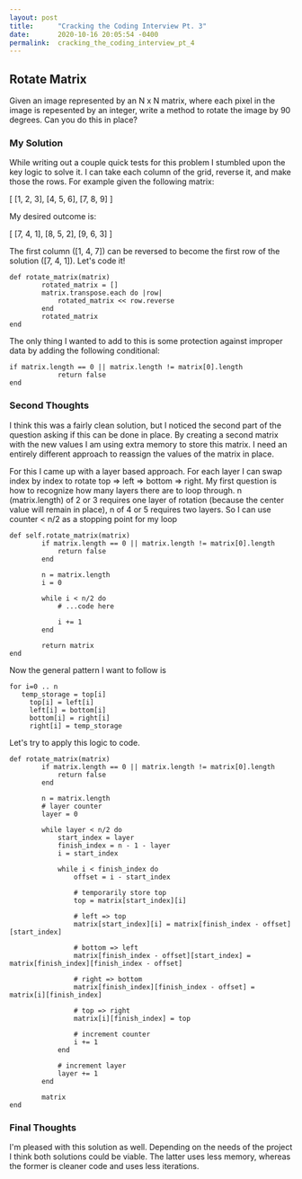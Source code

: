 ```yaml
---
layout: post
title:      "Cracking the Coding Interview Pt. 3"
date:       2020-10-16 20:05:54 -0400
permalink:  cracking_the_coding_interview_pt_4
---
```



## Rotate Matrix
Given an image represented by an N x N matrix, where each pixel in the image is repesented by an integer, write a method to rotate the image by 90 degrees. Can you do this in place?

### My Solution

While writing out a couple quick tests for this problem I stumbled upon the key logic to solve it. I can take each column of the grid, reverse it, and make those the rows. For example given the following matrix:

[
[1, 2, 3],
[4, 5, 6],
[7, 8, 9]
]

My desired outcome is:

[
[7, 4, 1],
[8, 5, 2],
[9, 6, 3]
]

The first column ([1, 4, 7]) can be reversed to become the first row of the solution ([7, 4, 1]). Let's code it!

```
def rotate_matrix(matrix)
        rotated_matrix = []
        matrix.transpose.each do |row|
            rotated_matrix << row.reverse
        end
        rotated_matrix
end
```

The only thing I wanted to add to this is some protection against improper data by adding the following conditional:

```
if matrix.length == 0 || matrix.length != matrix[0].length
            return false
end
```

### Second Thoughts 

I think this was a fairly clean solution, but I noticed the second part of the question asking if this can be done in place. By creating a second matrix with the new values I am using extra memory to store this matrix. I need an entirely different approach to reassign the values of the matrix in place. 

For this I came up with a layer based approach. For each layer I can swap index by index to rotate top => left => bottom => right. My first question is how to recognize how many layers there are to loop through. n (matrix.length) of 2 or 3 requires one layer of rotation (because the center value will remain in place), n of 4 or 5 requires two layers. So I can use counter < n/2 as a stopping point for my loop

```
def self.rotate_matrix(matrix)
        if matrix.length == 0 || matrix.length != matrix[0].length
            return false
        end

        n = matrix.length
        i = 0

        while i < n/2 do
            # ...code here
            
            i += 1
        end

        return matrix
end
```

Now the general pattern I want to follow is

```
for i=0 .. n
   temp_storage = top[i]
	 top[i] = left[i]
	 left[i] = bottom[i]
	 bottom[i] = right[i]
	 right[i] = temp_storage
```

Let's try to apply this logic to code.

```
def rotate_matrix(matrix)
        if matrix.length == 0 || matrix.length != matrix[0].length
            return false
        end

        n = matrix.length
        # layer counter
        layer = 0

        while layer < n/2 do
            start_index = layer
            finish_index = n - 1 - layer
            i = start_index

            while i < finish_index do 
                offset = i - start_index
								
                # temporarily store top
                top = matrix[start_index][i]
								
                # left => top
                matrix[start_index][i] = matrix[finish_index - offset][start_index]
								
                # bottom => left
                matrix[finish_index - offset][start_index] = matrix[finish_index][finish_index - offset]
								
                # right => bottom
                matrix[finish_index][finish_index - offset] = matrix[i][finish_index]
								
                # top => right
                matrix[i][finish_index] = top
								
                # increment counter
                i += 1
            end
						
            # increment layer
            layer += 1
        end

        matrix
end
```

### Final Thoughts

I'm pleased with this solution as well. Depending on the needs of the project I think both solutions could be viable. The latter uses less memory, whereas the former is cleaner code and uses less iterations.
